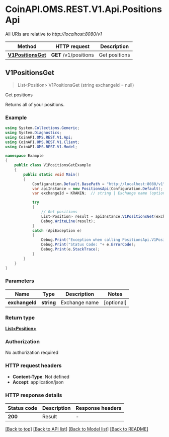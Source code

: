 # CoinAPI.OMS.REST.V1.Api.PositionsApi

All URIs are relative to *http://localhost:8080/v1*

Method | HTTP request | Description
------------- | ------------- | -------------
[**V1PositionsGet**](PositionsApi.md#v1positionsget) | **GET** /v1/positions | Get positions



## V1PositionsGet

> List&lt;Position&gt; V1PositionsGet (string exchangeId = null)

Get positions

Returns all of your positions.

### Example

```csharp
using System.Collections.Generic;
using System.Diagnostics;
using CoinAPI.OMS.REST.V1.Api;
using CoinAPI.OMS.REST.V1.Client;
using CoinAPI.OMS.REST.V1.Model;

namespace Example
{
    public class V1PositionsGetExample
    {
        public static void Main()
        {
            Configuration.Default.BasePath = "http://localhost:8080/v1";
            var apiInstance = new PositionsApi(Configuration.Default);
            var exchangeId = KRAKEN;  // string | Exchange name (optional) 

            try
            {
                // Get positions
                List<Position> result = apiInstance.V1PositionsGet(exchangeId);
                Debug.WriteLine(result);
            }
            catch (ApiException e)
            {
                Debug.Print("Exception when calling PositionsApi.V1PositionsGet: " + e.Message );
                Debug.Print("Status Code: "+ e.ErrorCode);
                Debug.Print(e.StackTrace);
            }
        }
    }
}
```

### Parameters


Name | Type | Description  | Notes
------------- | ------------- | ------------- | -------------
 **exchangeId** | **string**| Exchange name | [optional] 

### Return type

[**List&lt;Position&gt;**](Position.md)

### Authorization

No authorization required

### HTTP request headers

- **Content-Type**: Not defined
- **Accept**: application/json

### HTTP response details
| Status code | Description | Response headers |
|-------------|-------------|------------------|
| **200** | Result |  -  |

[[Back to top]](#)
[[Back to API list]](../README.md#documentation-for-api-endpoints)
[[Back to Model list]](../README.md#documentation-for-models)
[[Back to README]](../README.md)

